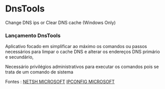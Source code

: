 # DnsTools
Change DNS ips or Clear DNS cache (Windows Only)


### Lançamento DnsTools

Aplicativo focado em simplificar ao máximo os comandos ou passos necessários para limpar o cache DNS  e alterar os endereços DNS primário e secundário,

Necessário privilégios administrativos para executar os comandos pois se trata de um comando de sistema 

Fontes : 
[NETSH MICROSOFT](https://learn.microsoft.com/pt-br/windows-server/networking/technologies/netsh/netsh-contexts)
[IPCONFIG MICROSOFT](https://learn.microsoft.com/pt-br/windows-server/administration/windows-commands/ipconfig)
